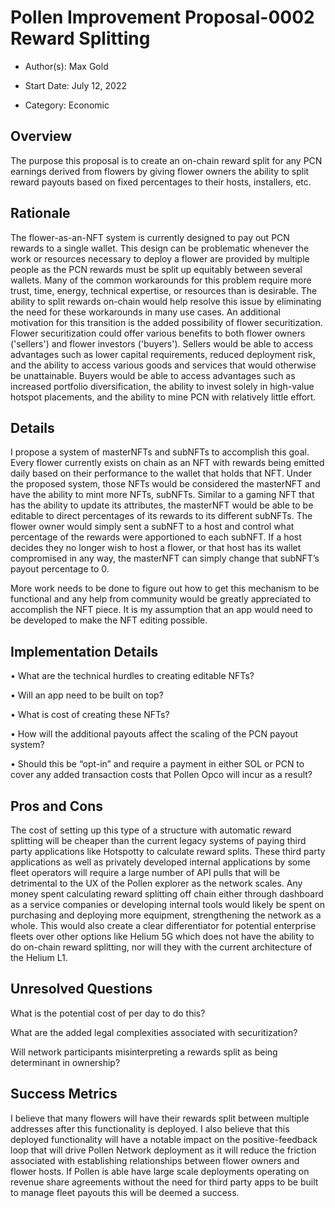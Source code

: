 # Pollen Improvement Proposal-0002 Reward Splitting

-	Author(s):  Max Gold

-	Start Date: July 12, 2022

-	Category: Economic


## Overview


The purpose this proposal is to create an on-chain reward split for any PCN earnings derived from flowers by giving flower owners the ability to split reward payouts based on fixed percentages to their hosts, installers, etc.

## Rationale

The flower-as-an-NFT system is currently designed to pay out PCN rewards to a single wallet. This design can be problematic whenever the work or resources necessary to deploy a flower are provided by multiple people as the PCN rewards must be split up equitably between several wallets. Many of the common workarounds for this problem require more trust, time, energy, technical expertise, or resources than is desirable. The ability to split rewards on-chain would help resolve this issue by eliminating the need for these workarounds in many use cases.
An additional motivation for this transition is the added possibility of flower securitization. Flower securitization could offer various benefits to both flower owners ('sellers') and flower investors ('buyers'). Sellers would be able to access advantages such as lower capital requirements, reduced deployment risk, and the ability to access various goods and services that would otherwise be unattainable. Buyers would be able to access advantages such as increased portfolio diversification, the ability to invest solely in high-value hotspot placements, and the ability to mine PCN with relatively little effort.

## Details

I propose a system of masterNFTs and subNFTs to accomplish this goal.  Every flower currently exists on chain as an NFT with rewards being emitted daily based on their performance to the wallet that holds that NFT.  Under the proposed system, those NFTs would be considered the masterNFT and have the ability to mint more NFTs, subNFTs.  Similar to a gaming NFT that has the ability to update its attributes, the masterNFT would be able to be editable to direct percentages of its rewards to its different subNFTs.  The flower owner would simply sent a subNFT to a host and control what percentage of the rewards were apportioned to each subNFT.  If a host decides they no longer wish to host a flower, or that host has its wallet compromised in any way, the masterNFT can simply change that subNFT’s payout percentage to 0.  

More work needs to be done to figure out how to get this mechanism to be functional and any help from community would be greatly appreciated to accomplish the NFT piece.  It is my assumption that an app would need to be developed to make the NFT editing possible.

## Implementation Details


•	What are the technical hurdles to creating editable NFTs?

•	Will an app need to be built on top?

•	What is cost of creating these NFTs?

•	How will the additional payouts affect the scaling of the PCN payout system?

•	Should this be “opt-in” and require a payment in either SOL or PCN to cover any added transaction costs that Pollen Opco will incur as a result?

## Pros and Cons

The cost of setting up this type of a structure with automatic reward splitting will be cheaper than the current legacy systems of paying third party applications like Hotspotty to calculate reward splits.  These third party applications as well as privately developed internal applications by some fleet operators will require a large number of API pulls that will be detrimental to the UX of the Pollen explorer as the network scales.  Any money spent calculating reward splitting off chain either through dashboard as a service companies or developing internal tools would likely be spent on purchasing and deploying more equipment, strengthening the network as a whole.  This would also create a clear differentiator for potential enterprise fleets over other options like Helium 5G which does not have the ability to do on-chain reward splitting, nor will they with the current architecture of the Helium L1.

## Unresolved Questions

What is the potential cost of per day to do this? 

What are the added legal complexities associated with securitization?

Will network participants misinterpreting a rewards split as being determinant in ownership?

## Success Metrics

I believe that many flowers will have their rewards split between multiple addresses after this functionality is deployed. I also believe that this deployed functionality will have a notable impact on the positive-feedback loop that will drive Pollen Network deployment as it will reduce the friction associated with establishing relationships between flower owners and flower hosts.  If Pollen is able have large scale deployments operating on revenue share agreements without the need for third party apps to be built to manage fleet payouts this will be deemed a success.

